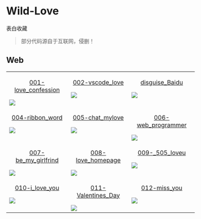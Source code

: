 # Wild-Love 

表白收藏

> 部分代码源自于互联网，侵删！

## Web

<table align="center">
    <!-- 第一行 -->
    <tr>
    <td valign="top">
        <a href="https://love.mew.wang/Web/001-love_confession">
            <p align="center">001-love_confession</p>
            <img src="https://love.mew.wang/Web/001-love_confession/images/Screenshot.png"/>
        </a>
    </td>
    <td valign="top">
        <a href="https://love.mew.wang/Web/002-vscode_love">
            <p align="center">002-vscode_love</p>
            <img src="https://love.mew.wang/Web/002-vscode_love/images/Screenshot.png"/>
        </a>
    </td>
    <td valign="top">
        <a href="https://love.mew.wang/Web/disguise_Baidu">
            <p align="center">disguise_Baidu</p>
            <img src="https://love.mew.wang/Web/disguise_Baidu/images/Screenshot.png"/>
        </a>
    </td>
    </tr>
    <!-- 第二行 -->
    <tr>
    <td valign="top">
        <a href="https://love.mew.wang/Web/004-ribbon_word">
            <p align="center">004-ribbon_word</p>
            <img src="https://love.mew.wang/Web/004-ribbon_word/img/Screenshot.png"/>
        </a>
    </td>
    <td valign="top">
        <a href="https://love.mew.wang/Web/005-chat_mylove">
            <p align="center">005-chat_mylove</p>
            <img src="https://love.mew.wang/Web/005-chat_mylove/img/Screenshot.jpg"/>
        </a>
    </td>
    <td valign="top">
        <a href="https://love.mew.wang/Web/006-web_programmer">
            <p align="center">006-web_programmer</p>
            <img src="https://love.mew.wang/Web/006-web_programmer/images/Screenshot.png"/>
        </a>
    </td>
    </tr>
    <!-- 第三行 -->
    <tr>
    <td valign="top">
        <a href="https://love.mew.wang/Web/007-be_my_girlfrind">
            <p align="center">007-be_my_girlfrind</p>
            <img src="https://love.mew.wang/Web/007-be_my_girlfrind/img/Screenshot.png"/>
        </a>
    </td>
    <td valign="top">
        <a href="https://love.mew.wang/Web/008-love_homepage">
            <p align="center">008-love_homepage</p>
            <img src="https://love.mew.wang/Web/008-love_homepage/img/Screenshot.png"/>
        </a>
    </td>
    <td valign="top">
        <a href="https://love.mew.wang/Web/009-_505_loveu">
            <p align="center">009-_505_loveu</p>
            <img src="https://love.mew.wang/Web/009-_520_loveu/img/Screenshot.png"/>
        </a>
    </td>
    </tr>
    <!-- 第四行 -->
    <tr>
    <td valign="top">
        <a href="https://love.mew.wang/Web/010-i_love_you">
            <p align="center">010-i_love_you</p>
            <img src="https://love.mew.wang/Web/010-i_love_you/img/Screenshot.png"/>
        </a>
    </td>
    <td valign="top">
        <a href="https://love.mew.wang/Web/011-my_valentines_day">
            <p align="center">011-Valentines_Day</p>
            <img src="https://love.mew.wang/Web/011-my_valentines_day/images/Screenshot.png"/>
        </a>
    </td>
    <td valign="top">
        <a href="https://love.mew.wang/Web/012-miss_you">
            <p align="center">012-miss_you</p>
            <img src="https://love.mew.wang/Web/012-miss_you/images/Screenshot.png"/>
        </a>
    </td>
    </tr>
</table>
